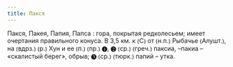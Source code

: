 ```yaml
---
title: Пакся
---
```


Пакся, Пакея, Папия, Папса
: гора, покрытая редколесьем; имеет очертания правильного конуса. В 3,5 км. к ⦅С⦆ от ⦅н.п.⦆ Рыбачье ⦅Алушт.⦆, на ⦅вдрз.⦆ ⦅р.⦆ Хун и ее ⦅п.⦆ ⦅пр.⦆ ❶, ❷ ⦅ср.⦆ ⦅греч.⦆ паксиа, –пакиа – «скалистый берег», обрыв; ❸ ⦅ср.⦆ ⦅тюрк.⦆ папий – утка.
